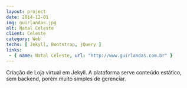 ```yaml
---
layout: project
date: 2014-12-01
img: guirlandas.jpg
alt: Natal Celeste
client: Celeste
category: Web
techs: [ Jekyll, Bootstrap, jQuery ]
links:
 - { name: Natal Celeste, url: "http://www.guirlandas.com.br" }
---
```


Criação de Loja virtual em Jekyll. A plataforma serve conteúdo estático, sem backend, porém muito simples de gerenciar.